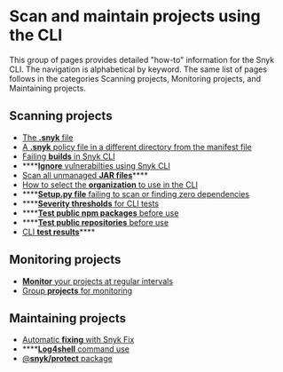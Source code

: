 # Scan and maintain projects using the CLI

This group of pages provides detailed "how-to" information for the Snyk CLI. The navigation is alphabetical by keyword. The same list of pages follows in the categories Scanning projects, Monitoring projects, and Maintaining projects.

## Scanning projects

* [The **.snyk** file](the-.snyk-file.md)
* [A **.snyk** policy file in a different directory from the manifest file](using-a-.snyk-file-in-a-separate-directory-than-the-manifest-file.md)
* [Failing **builds** in Snyk CLI](advanced-failing-of-builds-in-snyk-cli.md)
* ****[**Ignore** vulnerabilties using Snyk CLI](ignore-vulnerabilities-using-snyk-cli.md)
* [Scan all unmanaged **JAR files**](scan-all-unmanaged-jar-files.md)****
* [How to select the **organization** to use in the CLI](how-to-select-the-organization-to-use-in-the-cli.md)
* ****[**Setup.py file** failing to scan or finding zero dependencies](why-is-my-setup.py-file-failing-to-scan-or-finding-0-dependencies.md)
* ****[**Severity thresholds** for CLI tests](set-severity-thresholds-for-cli-tests.md)
* ****[**Test public npm packages** before use](test-public-npm-packages-before-use.md)
* ****[**Test public repositories** before use](test-public-repositories-before-use.md)
* [CLI **test results**](view-cli-test-results.md)****

## Monitoring projects

* [**Monitor** your projects at regular intervals](monitor-your-projects-at-regular-intervals.md)
* [Group **projects** for monitoring](grouping-projects-by-branch-or-version.md)

## Maintaining projects

* [Automatic **fixing** with Snyk Fix](automatic-remediation-with-snyk-fix.md)
* ****[**Log4shell** command use](how-to-use-the-log4shell-command.md)
* [@**snyk/protect** package](protect-your-code-with-patches.md)

